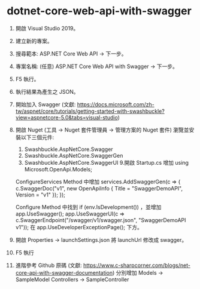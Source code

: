 # dotnet-core-web-api-with-swagger

1. 開啟 Visual Studio 2019。
2. 建立新的專案。
3. 搜尋範本: ASP.NET Core Web API → 下一步。
4. 專案名稱: (任意) ASP.NET Core Web API with Swagger → 下一步。
5. F5 執行。
6. 執行結果為產生之 JSON。
7. 開始加入 Swagger (文獻: https://docs.microsoft.com/zh-tw/aspnet/core/tutorials/getting-started-with-swashbuckle?view=aspnetcore-5.0&tabs=visual-studio)
8. 開啟 Nuget (工具 → Nuget 套件管理員 → 管理方案的 Nuget 套件)
	瀏覽並安裝以下三個元件:
	1. Swashbuckle.AspNetCore.Swagger
	2. Swashbuckle.AspNetCore.SwaggerGen
	3. Swashbuckle.AspNetCore.SwaggerUI
9.開啟 Startup.cs
	增加 using Microsoft.OpenApi.Models;
	
	ConfigureServices Method 中增加
		services.AddSwaggerGen(c =>
            {
                c.SwaggerDoc("v1", new OpenApiInfo { Title = "SwaggerDemoAPI", Version = "v1" });
            });
			
	Configure Method 中找到 if (env.IsDevelopment()) ，並增加
		app.UseSwagger();
		app.UseSwaggerUI(c => c.SwaggerEndpoint("/swagger/v1/swagger.json", "SwaggerDemoAPI v1"));
		在 app.UseDeveloperExceptionPage(); 下方。

10. 開啟 Properties → launchSettings.json
	將 launchUrl 修改成 swagger。
11. F5 執行
12. 進階參考 Github 原碼 (文獻: https://www.c-sharpcorner.com/blogs/net-core-api-with-swagger-documentation)
	分別增加
		Models → SampleModel
		Controllers → SampleController

